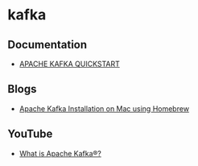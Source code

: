 # kafka

## Documentation
* [APACHE KAFKA QUICKSTART](https://kafka.apache.org/quickstart)

## Blogs
* [Apache Kafka Installation on Mac using Homebrew](https://medium.com/@Ankitthakur/apache-kafka-installation-on-mac-using-homebrew-a367cdefd273)

## YouTube
* [What is Apache Kafka®?](https://www.youtube.com/watch?v=06iRM1Ghr1k)
